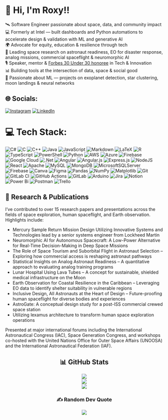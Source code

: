 <!-- Level 3: Add custom code -->
# 👋 Hi, I'm Roxy!!
🛰️ Software Engineer passionate about space, data, and community impact<br/>
💻 Formerly at Intel — built dashboards and Python automations to accelerate design & validation with ML and generative AI<br/>
🌍 Advocate for equity, education & resilience through tech<br/>
🚀 Leading space research on astronaut readiness, EO for disaster response, analog missions, commercial spaceflight & neuromorphic AI<br/>
🎙️ Speaker, mentor & [Forbes 30 Under 30 honoree](https://cdn-forbesmx.nyc3.cdn.digitaloceanspaces.com/revistas/centroamerica/Forbes%20CA%20julio%202025%20digital.pdf) in Tech & Innovation<br/>
📊 Building tools at the intersection of data, space & social good<br/>
🧠 Passionate about ML — projects on exoplanet detection, star clustering, moon landings & neural networks<br/>

## 🌐 Socials:
[![Instagram](https://img.shields.io/badge/Instagram-%23E4405F.svg?logo=Instagram&logoColor=white)](https://instagram.com/astro__panther) [![LinkedIn](https://img.shields.io/badge/LinkedIn-%230077B5.svg?logo=linkedin&logoColor=white)](https://linkedin.com/in/roxy-williams)

# 💻 Tech Stack:
![C#](https://img.shields.io/badge/c%23-%23239120.svg?style=for-the-badge&logo=csharp&logoColor=white) ![C](https://img.shields.io/badge/c-%2300599C.svg?style=for-the-badge&logo=c&logoColor=white) ![C++](https://img.shields.io/badge/c++-%2300599C.svg?style=for-the-badge&logo=c%2B%2B&logoColor=white) ![Java](https://img.shields.io/badge/java-%23ED8B00.svg?style=for-the-badge&logo=openjdk&logoColor=white) ![JavaScript](https://img.shields.io/badge/javascript-%23323330.svg?style=for-the-badge&logo=javascript&logoColor=%23F7DF1E) ![Markdown](https://img.shields.io/badge/markdown-%23000000.svg?style=for-the-badge&logo=markdown&logoColor=white) ![LaTeX](https://img.shields.io/badge/latex-%23008080.svg?style=for-the-badge&logo=latex&logoColor=white) ![R](https://img.shields.io/badge/r-%23276DC3.svg?style=for-the-badge&logo=r&logoColor=white) ![TypeScript](https://img.shields.io/badge/typescript-%23007ACC.svg?style=for-the-badge&logo=typescript&logoColor=white) ![PowerShell](https://img.shields.io/badge/PowerShell-%235391FE.svg?style=for-the-badge&logo=powershell&logoColor=white) ![Python](https://img.shields.io/badge/python-3670A0?style=for-the-badge&logo=python&logoColor=ffdd54) ![AWS](https://img.shields.io/badge/AWS-%23FF9900.svg?style=for-the-badge&logo=amazon-aws&logoColor=white) ![Azure](https://img.shields.io/badge/azure-%230072C6.svg?style=for-the-badge&logo=microsoftazure&logoColor=white) ![Firebase](https://img.shields.io/badge/firebase-%23039BE5.svg?style=for-the-badge&logo=firebase) ![Google Cloud](https://img.shields.io/badge/GoogleCloud-%234285F4.svg?style=for-the-badge&logo=google-cloud&logoColor=white) ![.Net](https://img.shields.io/badge/.NET-5C2D91?style=for-the-badge&logo=.net&logoColor=white) ![Angular](https://img.shields.io/badge/angular-%23DD0031.svg?style=for-the-badge&logo=angular&logoColor=white) ![Angular.js](https://img.shields.io/badge/angular.js-%23E23237.svg?style=for-the-badge&logo=angularjs&logoColor=white) ![Express.js](https://img.shields.io/badge/express.js-%23404d59.svg?style=for-the-badge&logo=express&logoColor=%2361DAFB) ![NodeJS](https://img.shields.io/badge/node.js-6DA55F?style=for-the-badge&logo=node.js&logoColor=white) ![React](https://img.shields.io/badge/react-%2320232a.svg?style=for-the-badge&logo=react&logoColor=%2361DAFB) ![Apache](https://img.shields.io/badge/apache-%23D42029.svg?style=for-the-badge&logo=apache&logoColor=white) ![MySQL](https://img.shields.io/badge/mysql-4479A1.svg?style=for-the-badge&logo=mysql&logoColor=white) ![MongoDB](https://img.shields.io/badge/MongoDB-%234ea94b.svg?style=for-the-badge&logo=mongodb&logoColor=white) ![MicrosoftSQLServer](https://img.shields.io/badge/Microsoft%20SQL%20Server-CC2927?style=for-the-badge&logo=microsoft%20sql%20server&logoColor=white) ![Firebase](https://img.shields.io/badge/firebase-a08021?style=for-the-badge&logo=firebase&logoColor=ffcd34) ![Canva](https://img.shields.io/badge/Canva-%2300C4CC.svg?style=for-the-badge&logo=Canva&logoColor=white) ![Figma](https://img.shields.io/badge/figma-%23F24E1E.svg?style=for-the-badge&logo=figma&logoColor=white) ![Pandas](https://img.shields.io/badge/pandas-%23150458.svg?style=for-the-badge&logo=pandas&logoColor=white) ![NumPy](https://img.shields.io/badge/numpy-%23013243.svg?style=for-the-badge&logo=numpy&logoColor=white) ![Matplotlib](https://img.shields.io/badge/Matplotlib-%23ffffff.svg?style=for-the-badge&logo=Matplotlib&logoColor=black) ![Git](https://img.shields.io/badge/git-%23F05033.svg?style=for-the-badge&logo=git&logoColor=white) ![GitLab CI](https://img.shields.io/badge/gitlab%20CI-%23181717.svg?style=for-the-badge&logo=gitlab&logoColor=white) ![GitHub Actions](https://img.shields.io/badge/github%20actions-%232671E5.svg?style=for-the-badge&logo=githubactions&logoColor=white) ![GitLab](https://img.shields.io/badge/gitlab-%23181717.svg?style=for-the-badge&logo=gitlab&logoColor=white) ![Arduino](https://img.shields.io/badge/-Arduino-00979D?style=for-the-badge&logo=Arduino&logoColor=white) ![Jira](https://img.shields.io/badge/jira-%230A0FFF.svg?style=for-the-badge&logo=jira&logoColor=white) ![Notion](https://img.shields.io/badge/Notion-%23000000.svg?style=for-the-badge&logo=notion&logoColor=white) ![Power Bi](https://img.shields.io/badge/power_bi-F2C811?style=for-the-badge&logo=powerbi&logoColor=black) ![Postman](https://img.shields.io/badge/Postman-FF6C37?style=for-the-badge&logo=postman&logoColor=white) ![Trello](https://img.shields.io/badge/Trello-%23026AA7.svg?style=for-the-badge&logo=Trello&logoColor=white)

## 📝 Research & Publications

I’ve contributed to over 15 research papers and presentations across the fields of space exploration, human spaceflight, and Earth observation. Highlights include:<br/>
- Mercury Sample Return Mission Design Utilizing Innovative Systems and Technologies lead by a senior systems engineer from Lockheed Martin<br/>
- Neuromorphic AI for Autonomous Spacecraft: A Low-Power Alternative for Real-Time Decision-Making in Deep Space Missions<br/>
- The Role of Space Tourism and Suborbital Flight in Astronaut Selection – Exploring how commercial access is reshaping astronaut pathways<br/>
- Statistical Insights on Analog Astronaut Readiness – A quantitative approach to evaluating analog training programs<br/>
- Lunar Hospital Using Lava Tubes – A concept for sustainable, shielded medical infrastructure on the Moon<br/>
- Earth Observation for Coastal Resilience in the Caribbean – Leveraging EO data to identify shelter suitability in vulnerable regions<br/>
- Inclusive Design, All Astronauts at the Heart of Design – Future-proofing human spaceflight for diverse bodies and experiences<br/>
- AstroGate: A conceptual design study for a post-ISS commercial crewed space station<br/>
- Utilizing lexamus architecture to transform human space exploration operations<br/>

Presented at major international forums including the International Astronautical Congress (IAC), Space Generation Congress, and workshops co-hosted with the United Nations Office for Outer Space Affairs (UNOOSA) and the International Astronautical Federation (IAF).<br/>
<h2 align="center">📊 GitHub Stats</h2>

<div align="center">
  <img src="https://github-readme-stats.vercel.app/api?username=astroblackpanther&theme=neon&hide_border=true&include_all_commits=true&count_private=false" />
  <br/>
  <img src="https://nirzak-streak-stats.vercel.app/?user=astroblackpanther&theme=neon&hide_border=true" />
  <br/>
  <img src="https://github-readme-stats.vercel.app/api/top-langs/?username=astroblackpanther&theme=neon&hide_border=true&include_all_commits=true&count_private=false&layout=compact" />
</div>

<h3 align="center">✍️ Random Dev Quote</h3>

<div align="center">
  <img src="https://quotes-github-readme.vercel.app/api?type=horizontal&theme=radical" />
</div>
